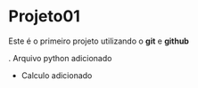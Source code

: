 # Projeto01

Este é o primeiro projeto utilizando o **git** e **github**


. Arquivo python adicionado
 - Calculo adicionado